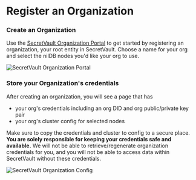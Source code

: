 # Register an Organization

### Create an Organization

Use the [SecretVault Organization Portal](https://secret-vault-registration.replit.app/) to get started by registering an organization, your root entity in SecretVault. Choose a name for your org and select the nilDB nodes you'd like your org to use.

![SecretVault Organization Portal](/img/sv-org-portal.png)

### Store your Organization's credentials

After creating an organization, you will see a page that has

- your org's credentials including an org DID and org public/private key pair
- your org's cluster config for selected nodes

Make sure to copy the credentials and cluster to config to a secure place. **You are solely responsible for keeping your credentials safe and available.** We will not be able to retrieve/regenerate organization credentials for you, and you will not be able to access data within SecretVault without these credentials.

![SecretVault Organization Config](/img/sv-org-config.png)

